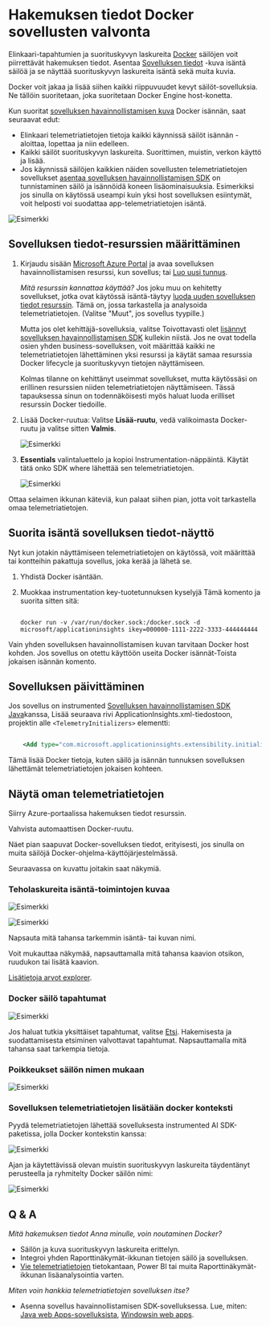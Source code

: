 <properties 
    pageTitle="Hakemuksen tiedot Docker sovellusten valvonta" 
    description="Hakemuksen tiedot docker teholaskureita, tapahtumia ja poikkeukset voit näkyviin sekä telemetriatietojen tai kontteihin pakattuja sovelluksista." 
    services="application-insights" 
    documentationCenter=""
    authors="alancameronwills" 
    manager="douge"/>

<tags 
    ms.service="application-insights" 
    ms.workload="tbd" 
    ms.tgt_pltfrm="ibiza" 
    ms.devlang="na" 
    ms.topic="article" 
    ms.date="12/01/2015" 
    ms.author="awills"/>
 
# <a name="monitor-docker-applications-in-application-insights"></a>Hakemuksen tiedot Docker sovellusten valvonta

Elinkaari-tapahtumien ja suorituskyvyn laskureita [Docker](https://www.docker.com/) säilöjen voit piirrettävät hakemuksen tiedot. Asentaa [Sovelluksen tiedot](app-insights-overview.md) -kuva isäntä säilöä ja se näyttää suorituskyvyn laskureita isäntä sekä muita kuvia.

Docker voit jakaa ja lisää siihen kaikki riippuvuudet kevyt säilöt-sovelluksia. Ne tällöin suoritetaan, joka suoritetaan Docker Engine host-konetta.

Kun suoritat [sovelluksen havainnollistamisen kuva](https://hub.docker.com/r/microsoft/applicationinsights/) Docker isännän, saat seuraavat edut:

* Elinkaari telemetriatietojen tietoja kaikki käynnissä säilöt isännän - aloittaa, lopettaa ja niin edelleen.
* Kaikki säilöt suorituskyvyn laskureita. Suorittimen, muistin, verkon käyttö ja lisää.
* Jos käynnissä säilöjen kaikkien näiden sovellusten telemetriatietojen sovellukset [asentaa sovelluksen havainnollistamisen SDK](app-insights-java-live.md) on tunnistaminen säilö ja isännöidä koneen lisäominaisuuksia. Esimerkiksi jos sinulla on käytössä useampi kuin yksi host sovelluksen esiintymät, voit helposti voi suodattaa app-telemetriatietojen isäntä.

![Esimerkki](./media/app-insights-docker/00.png)


## <a name="set-up-your-application-insights-resource"></a>Sovelluksen tiedot-resurssien määrittäminen

1. Kirjaudu sisään [Microsoft Azure Portal](https://azure.com) ja avaa sovelluksen havainnollistamisen resurssi, kun sovellus; tai [Luo uusi tunnus](app-insights-create-new-resource.md). 

    *Mitä resurssin kannattaa käyttää?* Jos joku muu on kehitetty sovellukset, jotka ovat käytössä isäntä-täytyy [luoda uuden sovelluksen tiedot resurssin](app-insights-create-new-resource.md). Tämä on, jossa tarkastella ja analysoida telemetriatietojen. (Valitse "Muut", jos sovellus tyypille.)

    Mutta jos olet kehittäjä-sovelluksia, valitse Toivottavasti olet [lisännyt sovelluksen havainnollistamisen SDK](app-insights-java-live.md) kullekin niistä. Jos ne ovat todella osien yhden business-sovelluksen, voit määrittää kaikki ne telemetriatietojen lähettäminen yksi resurssi ja käytät samaa resurssia Docker lifecycle ja suorituskyvyn tietojen näyttämiseen. 

    Kolmas tilanne on kehittänyt useimmat sovellukset, mutta käytössäsi on erillinen resurssien niiden telemetriatietojen näyttämiseen. Tässä tapauksessa sinun on todennäköisesti myös haluat luoda erilliset resurssin Docker tiedoille. 

2.  Lisää Docker-ruutua: Valitse **Lisää-ruutu**, vedä valikoimasta Docker-ruutu ja valitse sitten **Valmis**. 

    ![Esimerkki](./media/app-insights-docker/03.png)


3. **Essentials** valintaluettelo ja kopioi Instrumentation-näppäintä. Käytät tätä onko SDK where lähettää sen telemetriatietojen.


    ![Esimerkki](./media/app-insights-docker/02-props.png)

Ottaa selaimen ikkunan käteviä, kun palaat siihen pian, jotta voit tarkastella omaa telemetriatietojen.


## <a name="run-the-application-insights-monitor-on-your-host"></a>Suorita isäntä sovelluksen tiedot-näyttö
 
Nyt kun jotakin näyttämiseen telemetriatietojen on käytössä, voit määrittää tai kontteihin pakattuja sovellus, joka kerää ja lähetä se.

1.  Yhdistä Docker isäntään. 
2.  Muokkaa instrumentation key-tuotetunnuksen kyselyjä Tämä komento ja suorita sitten sitä:
 
    ```

    docker run -v /var/run/docker.sock:/docker.sock -d microsoft/applicationinsights ikey=000000-1111-2222-3333-444444444
    ```

Vain yhden sovelluksen havainnollistamisen kuvan tarvitaan Docker host kohden. Jos sovellus on otettu käyttöön useita Docker isännät-Toista jokaisen isännän komento.

## <a name="update-your-app"></a>Sovelluksen päivittäminen

Jos sovellus on instrumented [Sovelluksen havainnollistamisen SDK Java](app-insights-java-get-started.md)kanssa, Lisää seuraava rivi ApplicationInsights.xml-tiedostoon, projektin alle `<TelemetryInitializers>` elementti:

```xml

    <Add type="com.microsoft.applicationinsights.extensibility.initializer.docker.DockerContextInitializer"/> 
```

Tämä lisää Docker tietoja, kuten säilö ja isännän tunnuksen sovelluksen lähettämät telemetriatietojen jokaisen kohteen.

## <a name="view-your-telemetry"></a>Näytä oman telemetriatietojen

Siirry Azure-portaalissa hakemuksen tiedot resurssin.

Vahvista automaattisen Docker-ruutu.

Näet pian saapuvat Docker-sovelluksen tiedot, erityisesti, jos sinulla on muita säilöjä Docker-ohjelma-käyttöjärjestelmässä.


Seuraavassa on kuvattu joitakin saat näkymiä.

### <a name="perf-counters-by-host-activity-by-image"></a>Teholaskureita isäntä-toimintojen kuvaa


![Esimerkki](./media/app-insights-docker/10.png)


![Esimerkki](./media/app-insights-docker/11.png)



Napsauta mitä tahansa tarkemmin isäntä- tai kuvan nimi.



Voit mukauttaa näkymää, napsauttamalla mitä tahansa kaavion otsikon, ruudukon tai lisätä kaavion. 

[Lisätietoja arvot explorer](app-insights-metrics-explorer.md).

### <a name="docker-container-events"></a>Docker säilö tapahtumat


![Esimerkki](./media/app-insights-docker/13.png)

Jos haluat tutkia yksittäiset tapahtumat, valitse [Etsi](app-insights-diagnostic-search.md). Hakemisesta ja suodattamisesta etsiminen valvottavat tapahtumat. Napsauttamalla mitä tahansa saat tarkempia tietoja.
 
### <a name="exceptions-by-container-name"></a>Poikkeukset säilön nimen mukaan
 

![Esimerkki](./media/app-insights-docker/14.png)

### <a name="docker-context-added-to-app-telemetry"></a>Sovelluksen telemetriatietojen lisätään docker konteksti

Pyydä telemetriatietojen lähettää sovelluksesta instrumented AI SDK-paketissa, jolla Docker kontekstin kanssa:

![Esimerkki](./media/app-insights-docker/16.png)

Ajan ja käytettävissä olevan muistin suorituskyvyn laskureita täydentänyt perusteella ja ryhmitelty Docker säilön nimi:


![Esimerkki](./media/app-insights-docker/15.png)





## <a name="q--a"></a>Q & A

*Mitä hakemuksen tiedot Anna minulle, voin noutaminen Docker?*

* Säilön ja kuva suorituskyvyn laskureita erittelyn.
* Integroi yhden Raporttinäkymät-ikkunan tietojen säilö ja sovelluksen.
* [Vie telemetriatietojen](app-insights-export-telemetry.md) tietokantaan, Power BI tai muita Raporttinäkymät-ikkunan lisäanalysointia varten.

*Miten voin hankkia telemetriatietojen sovelluksen itse?*

* Asenna sovellus havainnollistamisen SDK-sovelluksessa. Lue, miten: [Java web Apps-sovelluksista](app-insights-java-get-started.md), [Windowsin web apps](app-insights-asp-net.md).
